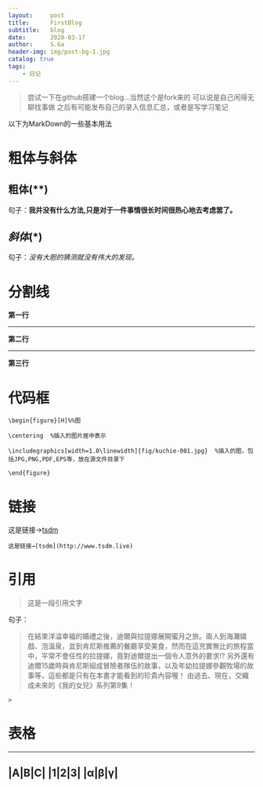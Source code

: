 ```yaml
---
layout:     post
title:      FirstBlog
subtitle:   blog
date:       2020-03-17
author:     S.Ga
header-img: img/post-bg-1.jpg
catalog: true
tags:
    - 日记
---
```


>尝试一下在github搭建一个blog...当然这个是fork来的
>可以说是自己闲得无聊找事做
>之后有可能发布自己的录入信息汇总，或者是写学习笔记

以下为MarkDown的一些基本用法

# 粗体与斜体

## **粗体**(**)
句子：**我并没有什么方法,只是对于一件事情很长时间很热心地去考虑罢了。**

## *斜体*(*)
句子：*没有大胆的猜测就没有伟大的发现。*


# 分割线


**第一行**
***
**第二行**
***
**第三行**

# 代码框

`\begin{figure}[H]%%图`

`\centering  %插入的图片居中表示`

`\includegraphics[width=1.0\linewidth]{fig/kuchie-001.jpg}  %插入的图，包括JPG,PNG,PDF,EPS等，放在源文件目录下`

`\end{figure}`


# 链接
这是链接→[tsdm](http://www.tsdm.live)

`这是链接→[tsdm](http://www.tsdm.live)`

# 引用


>这是一段引用文字


句子：
>在結束洋溢幸福的婚禮之後，迪爾與拉提娜展開蜜月之旅。兩人到海灘嬉戲、泡溫泉，並到肯尼斯推薦的餐廳享受美食，然而在這充實無比的旅程當中，平常不會任性的拉提娜，竟對迪爾提出一個令人意外的要求!?
>另外還有迪爾15歲時與肯尼斯組成冒險者隊伍的故事，以及年幼拉提娜參觀牧場的故事等，這些都是只有在本書才能看到的珍貴內容喔！
>由過去、現在，交織成未來的《我的女兒》系列第9集！

`>`

# 表格
---
|A|B|C|
|1|2|3|
|α|β|γ|
---




